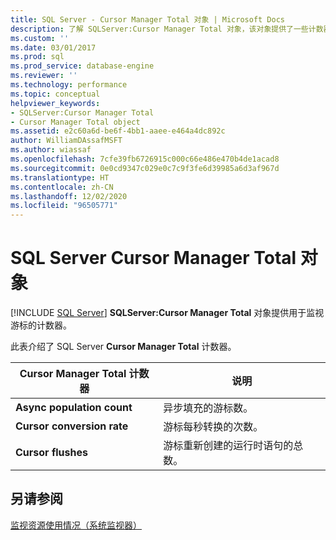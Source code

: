 ```yaml
---
title: SQL Server - Cursor Manager Total 对象 | Microsoft Docs
description: 了解 SQLServer:Cursor Manager Total 对象，该对象提供了一些计数器，以监视 SQL Server 中的游标。
ms.custom: ''
ms.date: 03/01/2017
ms.prod: sql
ms.prod_service: database-engine
ms.reviewer: ''
ms.technology: performance
ms.topic: conceptual
helpviewer_keywords:
- SQLServer:Cursor Manager Total
- Cursor Manager Total object
ms.assetid: e2c60a6d-be6f-4bb1-aaee-e464a4dc892c
author: WilliamDAssafMSFT
ms.author: wiassaf
ms.openlocfilehash: 7cfe39fb6726915c000c66e486e470b4de1acad8
ms.sourcegitcommit: 0e0cd9347c029e0c7c9f3fe6d39985a6d3af967d
ms.translationtype: HT
ms.contentlocale: zh-CN
ms.lasthandoff: 12/02/2020
ms.locfileid: "96505771"
---
```

# <a name="sql-server-cursor-manager-total-object"></a>SQL Server Cursor Manager Total 对象
 [!INCLUDE [SQL Server](../../includes/applies-to-version/sqlserver.md)]
  **SQLServer:Cursor Manager Total** 对象提供用于监视游标的计数器。  
  
 此表介绍了 SQL Server **Cursor Manager Total** 计数器。  
  
|Cursor Manager Total 计数器|说明|  
|-----------------------------------|-----------------|  
|**Async population count**|异步填充的游标数。|  
|**Cursor conversion rate**|游标每秒转换的次数。|  
|**Cursor flushes**|游标重新创建的运行时语句的总数。|  
  
## <a name="see-also"></a>另请参阅  
 [监视资源使用情况（系统监视器）](../../relational-databases/performance-monitor/monitor-resource-usage-system-monitor.md)  
  
  
